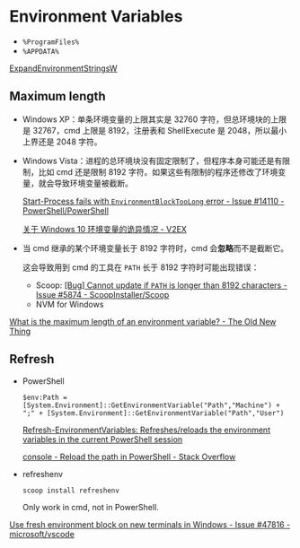 # Environment Variables
- `%ProgramFiles%`
- `%APPDATA%`

[ExpandEnvironmentStringsW](https://learn.microsoft.com/en-us/windows/win32/api/processenv/nf-processenv-expandenvironmentstringsw)

## Maximum length
- Windows XP：单条环境变量的上限其实是 32760 字符，但总环境块的上限是 32767，cmd 上限是 8192，注册表和 ShellExecute 是 2048，所以最小上界还是 2048 字符。

- Windows Vista：进程的总环境块没有固定限制了，但程序本身可能还是有限制，比如 cmd 还是限制 8192 字符。如果这些有限制的程序还修改了环境变量，就会导致环境变量被截断。

  [Start-Process fails with `EnvironmentBlockTooLong` error - Issue #14110 - PowerShell/PowerShell](https://github.com/PowerShell/PowerShell/issues/14110)

  [关于 Windows 10 环境变量的诡异情况 - V2EX](https://www.v2ex.com/t/836336)

- 当 cmd 继承的某个环境变量长于 8192 字符时，cmd 会**忽略**而不是截断它。

  这会导致用到 cmd 的工具在 `PATH` 长于 8192 字符时可能出现错误：
  - Scoop: [\[Bug\] Cannot update if `PATH` is longer than 8192 characters - Issue #5874 - ScoopInstaller/Scoop](https://github.com/ScoopInstaller/Scoop/issues/5874)
  - NVM for Windows

[What is the maximum length of an environment variable? - The Old New Thing](https://devblogs.microsoft.com/oldnewthing/20100203-00/?p=15083)

## Refresh
- PowerShell

  ```pwsh
  $env:Path = [System.Environment]::GetEnvironmentVariable("Path","Machine") + ";" + [System.Environment]::GetEnvironmentVariable("Path","User")
  ```

  [Refresh-EnvironmentVariables: Refreshes/reloads the environment variables in the current PowerShell session](https://github.com/asheroto/Refresh-EnvironmentVariables)

  [console - Reload the path in PowerShell - Stack Overflow](https://stackoverflow.com/questions/17794507/reload-the-path-in-powershell)

- refreshenv

  `scoop install refreshenv`

  Only work in cmd, not in PowerShell.

[Use fresh environment block on new terminals in Windows - Issue #47816 - microsoft/vscode](https://github.com/microsoft/vscode/issues/47816)